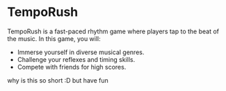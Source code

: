 # TempoRush
TempoRush is a fast-paced rhythm game where players tap to the beat of the music.
In this game, you will:
- Immerse yourself in diverse musical genres.
- Challenge your reflexes and timing skills.
- Compete with friends for high scores.

why is this so short :D but have fun
